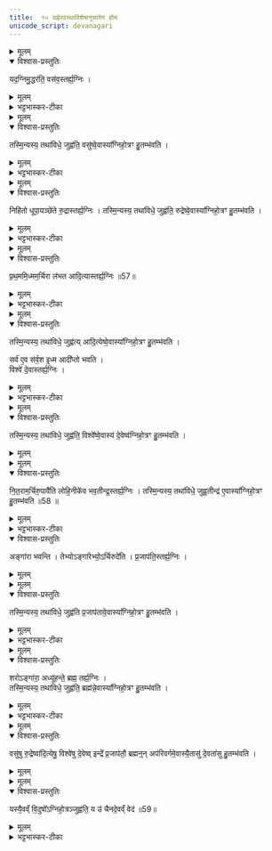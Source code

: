 ```yaml
---
title:  १० वह्नेरवस्थाविशेषानुसारेण होमः
unicode_script: devanagari
---
```




<details><summary>मूलम्</summary>

यद॒ग्निमु॒द्धर॑ति ।
वस॑व॒स्तर्ह्य॒ग्निः ।
</details>

<details open><summary>विश्वास-प्रस्तुतिः</summary>

यद॒ग्निमु॒द्धर॑ति॒ वस॑व॒स्तर्ह्य॒ग्निः ।
</details>

<details><summary>मूलम्</summary>

यद॒ग्निमु॒द्धर॑ति॒ वस॑व॒स्तर्ह्य॒ग्निः ।
</details>

<details><summary>भट्टभास्कर-टीका</summary>

1 यदग्निमित्यादि ॥ यत् यदा अग्निरुद्ध्रियते तर्हि तस्मिन् काले वसवोऽग्निः वसुभिरेकीभूतस्तिष्ठति ।
</details>


<details><summary>मूलम्</summary>

तस्मि॒॒न्यस्य॒ तथा॑विधे॒ जुह्व॑ति ।
वसु॑ष्वे॒वास्या᳚ग्निहो॒त्रꣳ हु॒तम्भ॑वति ।
</details>

<details open><summary>विश्वास-प्रस्तुतिः</summary>

तस्मि॒॒न्यस्य॒ तथा॑विधे॒ जुह्व॑ति॒ वसु॑ष्वे॒वास्या᳚ग्निहो॒त्रꣳ हु॒तम्भ॑वति ।
</details>

<details><summary>मूलम्</summary>

तस्मि॒॒न्यस्य॒ तथा॑विधे॒ जुह्व॑ति॒ वसु॑ष्वे॒वास्या᳚ग्निहो॒त्रꣳ हु॒तम्भ॑वति ।
</details>

<details><summary>भट्टभास्कर-टीका</summary>

तस्मिन् तथाविधे तादृक्प्रकारेऽग्नौ यस्य जुह्वति वसुष्वेवास्य हुतं भवति वसवस्तर्पिता अनेन भवन्ति ।
</details>


<details><summary>मूलम्</summary>

निहि॑तो धूपा॒यञ्छे॑ते ।
रु॒द्रास्तर्ह्य॒ग्निः ।
तस्मि॒॒न्यस्य॒ तथा॑विधे॒ जुह्व॑ति ।
रु॒द्रे॒ष्वे॒वास्या᳚ग्निहो॒त्रꣳ हु॒तम्भ॑वति ।
</details>

<details open><summary>विश्वास-प्रस्तुतिः</summary>

निहि॑तो धूपा॒यञ्छे॑ते रु॒द्रास्तर्ह्य॒ग्निः ।
तस्मि॒॒न्यस्य॒ तथा॑विधे॒ जुह्व॑ति॒  रुद्रेष्वे॒वास्या᳚ग्निहो॒त्रꣳ हु॒तम्भ॑वति ।
</details>

<details><summary>मूलम्</summary>

निहि॑तो धूपा॒यञ्छे॑ते रु॒द्रास्तर्ह्य॒ग्निः ।
तस्मि॒॒न्यस्य॒ तथा॑विधे॒ जुह्व॑ति॒  रुद्रेष्वे॒वास्या᳚ग्निहो॒त्रꣳ हु॒तम्भ॑वति ।
</details>

<details><summary>भट्टभास्कर-टीका</summary>

निहितः स्थापितः धूपायन् धूमं कुर्वन् 'गुपू धूप' इत्यायप्रत्ययः । तस्मिन् काले रुद्रैरेकीभूतोऽग्निस्तिष्ठति । तस्मिन् हुतेन रुद्रास्तर्पिता भवन्ति ।
</details>


<details><summary>मूलम्</summary>

प्र॒थ॒ममि॒ध्मम॒र्चिरा ल॑भते ।
आ॒दि॒त्यास्तर्ह्य॒ग्निः ॥57॥   
</details>

<details open><summary>विश्वास-प्रस्तुतिः</summary>

प्र॒थ॒ममि॒ध्मम॒र्चिरा ल॑भत आदि॒त्यास्तर्ह्य॒ग्निः ॥57॥  
</details>

<details><summary>मूलम्</summary>

प्र॒थ॒ममि॒ध्मम॒र्चिरा ल॑भत आदि॒त्यास्तर्ह्य॒ग्निः ॥57॥  
</details>

<details><summary>भट्टभास्कर-टीका</summary>

प्रथममिति । प्रथमक्षिप्तां समिधमर्चिरालभते आश्लिष्य ज्वलयति । यद्वा - इध्मं प्रक्षिप्तं प्रथममालभते अर्चिर्गृह्णाति आदित्यरूपत्वादग्रेः हुतं आदित्यतृप्त्यै भवति ।
</details>


<details><summary>मूलम्</summary>

तस्मि॒॒न्यस्य॒ तथा॑विधे॒ जुह्व॑ति ।
आ॒दि॒त्येष्वे॒वास्या᳚ग्निहो॒त्रꣳ हु॒तम्भ॑वति ।
</details>

<details open><summary>विश्वास-प्रस्तुतिः</summary>

तस्मि॒॒न्यस्य॒ तथा॑विधे॒ जुह्व॑त्य् आदि॒त्येष्वे॒वास्या᳚ग्निहो॒त्रꣳ हु॒तम्भ॑वति ।

सर्व॑ ए॒व स॑र्व॒श इ॒ध्म आदी᳚प्तो भवति ।  
विश्वे॑ दे॒वास्तर्ह्य॒ग्निः ।
</details>

<details><summary>मूलम्</summary>

तस्मि॒॒न्यस्य॒ तथा॑विधे॒ जुह्व॑त्य् आदि॒त्येष्वे॒वास्या᳚ग्निहो॒त्रꣳ हु॒तम्भ॑वति ।

सर्व॑ ए॒व स॑र्व॒श इ॒ध्म आदी᳚प्तो भवति ।  
विश्वे॑ दे॒वास्तर्ह्य॒ग्निः ।
</details>

<details><summary>भट्टभास्कर-टीका</summary>

सर्व इति । सर्वः इध्मः सर्वशः सर्वतः आदीप्तो भवति ज्वलति
</details>


<details><summary>मूलम्</summary>

तस्मि॒॒न्यस्य॒ तथा॑विधे॒ जुह्व॑ति ।
विश्वे᳚ष्वे॒वास्य॑ दे॒वेष्व॑ग्निहो॒त्रꣳ हु॒तम्भ॑वति ।
</details>

<details open><summary>विश्वास-प्रस्तुतिः</summary>

तस्मि॒॒न्यस्य॒ तथा॑विधे॒ जुह्व॑ति॒ विश्वे᳚ष्वे॒वास्य॑ दे॒वेष्व॑ग्निहो॒त्रꣳ हु॒तम्भ॑वति ।
</details>

<details><summary>मूलम्</summary>

तस्मि॒॒न्यस्य॒ तथा॑विधे॒ जुह्व॑ति॒ विश्वे᳚ष्वे॒वास्य॑ दे॒वेष्व॑ग्निहो॒त्रꣳ हु॒तम्भ॑वति ।
</details>


<details><summary>मूलम्</summary>

नि॒त॒राम॒र्चिरु॒पावै॑ति लोहि॒नीके॑व भवति ।
इन्द्र॒स्तर्ह्य॒ग्निः ।  
तस्मि॒॒न्यस्य॒ तथा॑विधे॒ जुह्व॑ति ।
इन्द्र॑ ए॒वास्या᳚ग्निहो॒त्रꣳ हु॒तम्भ॑वति ॥58 ॥  
</details>

<details open><summary>विश्वास-प्रस्तुतिः</summary>

नि॒त॒राम॒र्चिरु॒पावै॑ति लोहि॒नीके॑व भव॒तीन्द्र॒स्तर्ह्य॒ग्निः ।
तस्मि॒॒न्यस्य॒ तथा॑विधे॒ जुह्व॒तीन्द्र॑ ए॒वास्या᳚ग्निहो॒त्रꣳ हु॒तम्भ॑वति ॥58 ॥  
</details>

<details><summary>मूलम्</summary>

नि॒त॒राम॒र्चिरु॒पावै॑ति लोहि॒नीके॑व भव॒तीन्द्र॒स्तर्ह्य॒ग्निः ।
तस्मि॒॒न्यस्य॒ तथा॑विधे॒ जुह्व॒तीन्द्र॑ ए॒वास्या᳚ग्निहो॒त्रꣳ हु॒तम्भ॑वति ॥58 ॥  
</details>

<details><summary>भट्टभास्कर-टीका</summary>

2 नितरामिति ॥ नीचैस्तरामर्चिरुपावैति अतिस्वल्पा भवति । लोहिनीकेव च भवति रक्तेव भवति अतिरक्ता भवति । 'वर्णादनुदात्तात्' इति ङीप्, संज्ञायां कन्, प्रत्ययात्पूर्वस्योदात्तत्वं छान्दसम् । तदा अग्नेरिन्द्रेणैक्यात्तत्र हुतमिन्द्रतृप्तये भवति
</details>

<details open><summary>विश्वास-प्रस्तुतिः</summary>

अङ्गा॑रा भवन्ति ।
तेभ्योऽङ्गा॑रेभ्यो॒ऽर्चिरुदे॑ति ।
प्र॒जाप॑ति॒स्तर्ह्य॒ग्निः ।
</details>

<details><summary>मूलम्</summary>

अङ्गा॑रा भवन्ति ।
तेभ्योऽङ्गा॑रेभ्यो॒ऽर्चिरुदे॑ति ।
प्र॒जाप॑ति॒स्तर्ह्य॒ग्निः ।
</details>


<details><summary>मूलम्</summary>

तस्मि॒॒न्यस्य॒ तथा॑विधे॒ जुह्व॑ति ।
प्र॒जाप॑तावे॒वास्या᳚ग्निहो॒त्रꣳ हु॒तम्भ॑वति ।
</details>

<details open><summary>विश्वास-प्रस्तुतिः</summary>

तस्मि॒॒न्यस्य॒ तथा॑विधे॒ जुह्व॑ति प्र॒जाप॑तावे॒वास्या᳚ग्निहो॒त्रꣳ हु॒तम्भ॑वति ।
</details>

<details><summary>मूलम्</summary>

तस्मि॒॒न्यस्य॒ तथा॑विधे॒ जुह्व॑ति प्र॒जाप॑तावे॒वास्या᳚ग्निहो॒त्रꣳ हु॒तम्भ॑वति ।
</details>

<details><summary>भट्टभास्कर-टीका</summary>

3 अङ्गारा इति ॥ अङ्गारभूतेषु काष्ठेषु या अर्चिरुदेति तत्र हुतं प्रजापतितृप्तये भवति । अग्न्यस्यस्य जिह्वास्थनीया अङ्गारा वह्निरूपाः ।
</details>


<details><summary>मूलम्</summary>

शरोऽङ्गा॑रा॒ अध्यू॑हन्ते ।
ब्रह्म॒ तर्ह्य॒ग्निः
तस्मि॒॒न्यस्य॒ तथा॑विधे॒ जुह्व॑ति ।
ब्रह्म॑न्ने॒वास्या᳚ग्निहो॒त्रꣳ हु॒तम्भ॑वति ।
</details>

<details open><summary>विश्वास-प्रस्तुतिः</summary>

शरोऽङ्गा॑रा॒ अध्यू॑हन्ते॒ ब्रह्म॒ तर्ह्य॒ग्निः ।  
तस्मि॒॒न्यस्य॒ तथा॑विधे॒ जुह्व॑ति॒ ब्रह्म॑न्ने॒वास्या᳚ग्निहो॒त्रꣳ हु॒तम्भ॑वति ।
</details>

<details><summary>मूलम्</summary>

शरोऽङ्गा॑रा॒ अध्यू॑हन्ते॒ ब्रह्म॒ तर्ह्य॒ग्निः ।  
तस्मि॒॒न्यस्य॒ तथा॑विधे॒ जुह्व॑ति॒ ब्रह्म॑न्ने॒वास्या᳚ग्निहो॒त्रꣳ हु॒तम्भ॑वति ।
</details>

<details><summary>भट्टभास्कर-टीका</summary>

शर इति । शृणोतेरसुनि शरः भस्म, तत् अङ्गारा अध्यूहन्ते उपरि वहन्ति । तस्मिन् कालेऽग्निर्ब्रह्मस्वरूपत्वात्तत्र हुतं ब्रह्मण्येव हुतं भवति ।
</details>


<details><summary>मूलम्</summary>

वसु॑षु रु॒द्रेष्वा॑दि॒त्येषु॒ विश्वे॑षु दे॒वेषु॑ ।
इन्द्रे᳚ प्र॒जाप॑तौ॒ ब्रह्म॑न् ।
अप॑रिवर्गमे॒वास्यै॒तासु॑ दे॒वता॑सु हु॒तम्भ॑वति ।  
</details>

<details open><summary>विश्वास-प्रस्तुतिः</summary>

वसु॑षु रु॒द्रेष्वा॑दि॒त्येषु॒ विश्वे॑षु दे॒वेष्व् इन्द्रे᳚ प्र॒जाप॑तौ॒ ब्रह्मन्॒न् अप॑रिवर्गमे॒वास्यै॒तासु॑ दे॒वता॑सु हु॒तम्भ॑वति ।  
</details>

<details><summary>मूलम्</summary>

वसु॑षु रु॒द्रेष्वा॑दि॒त्येषु॒ विश्वे॑षु दे॒वेष्व् इन्द्रे᳚ प्र॒जाप॑तौ॒ ब्रह्मन्॒न् अप॑रिवर्गमे॒वास्यै॒तासु॑ दे॒वता॑सु हु॒तम्भ॑वति ।  
</details>


<details><summary>मूलम्</summary>

यस्यै॒वव्ँ वि॒दुषो᳚ऽग्निहो॒त्रञ्जुह्व॑ति ।  
य उ॑ चैनदे॒वव्ँ वेद॑ ॥59॥  
</details>

<details open><summary>विश्वास-प्रस्तुतिः</summary>

यस्यै॒वव्ँ वि॒दुषो᳚ऽग्निहो॒त्रञ्जुह्व॑ति॒ य उ॑ चैनदे॒वव्ँ वेद॑ ॥59॥  
</details>

<details><summary>मूलम्</summary>

यस्यै॒वव्ँ वि॒दुषो᳚ऽग्निहो॒त्रञ्जुह्व॑ति॒ य उ॑ चैनदे॒वव्ँ वेद॑ ॥59॥  
</details>

<details><summary>भट्टभास्कर-टीका</summary>

4 अथ वेदितुः स्तुतिः - वसुष्वित्यादि ॥ अपरिवर्गं काश्रिदपि देवता अपरिवृज्य अवर्जयित्वा एतासु देवतासु हुतं भवत्यग्निहोत्रं यस्यैवं विदुषो जुह्वति, यश्चैनदेवं वेद अग्निहोत्रमाहात्म्यम्

 इति तैत्तिरीयब्राह्मणे द्वितीयाष्टके प्रथमप्रपाठके दशमोऽनुवाकः ॥  

</details>

